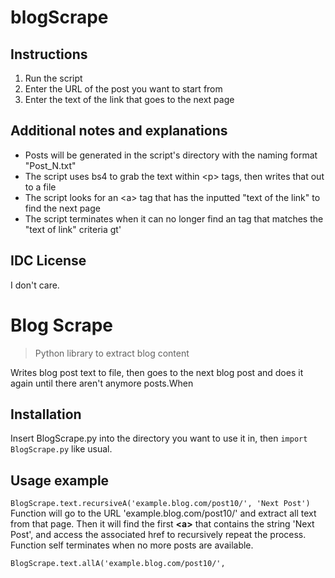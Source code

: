 # blogScrape

## Instructions
1. Run the script
2. Enter the URL of the post you want to start from
3. Enter the text of the link that goes to the next page

## Additional notes and explanations
- Posts will be generated in the script's directory with the naming format "Post_N.txt"
- The script uses bs4 to grab the text within \<p\> tags, then writes that out to a file
- The script looks for an \<a\> tag that has the inputted "text of the link" to find the next page
- The script terminates when it can no longer find an <a> tag that matches the "text of link" criteria
gt'
## IDC License
I don't care.



# Blog Scrape
> Python library to extract blog content

Writes blog post text to file, then goes to the next blog post and does it again until there aren't anymore posts.When

## Installation
Insert BlogScrape.py into the directory you want to use it in, then ```import BlogScrape.py``` like usual.

## Usage example

```BlogScrape.text.recursiveA('example.blog.com/post10/', 'Next Post')```
Function will go to the URL 'example.blog.com/post10/' and extract all text from that page. Then it will find the first **\<a\>** that contains the string 'Next Post', and access the associated href to recursively repeat the process. Function self terminates when no more posts are available.

```BlogScrape.text.allA('example.blog.com/post10/', ```

